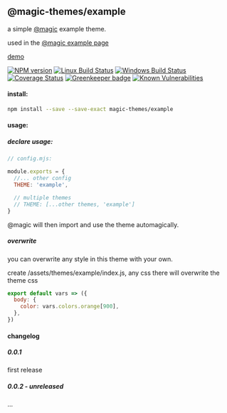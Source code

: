 ## @magic-themes/example

a simple [@magic](https://github.com/magic/core) example theme.

used in the [@magic example page](https://github.com/magic/example)

[demo](https://magic-themes.github.io/example)

[![NPM version][npm-image]][npm-url]
[![Linux Build Status][travis-image]][travis-url]
[![Windows Build Status][appveyor-image]][appveyor-url]
[![Coverage Status][coveralls-image]][coveralls-url]
[![Greenkeeper badge][greenkeeper-image]][greenkeeper-url]
[![Known Vulnerabilities][snyk-image]][snyk-url]

[npm-image]: https://img.shields.io/npm/v/@magic-themes/example.svg
[npm-url]: https://www.npmjs.com/package/@magic-themes/example
[travis-image]: https://img.shields.io/travis/com/magic-themes/example/master
[travis-url]: https://travis-ci.com/magic-themes/example
[appveyor-image]: https://img.shields.io/appveyor/ci/magicthemes/example/master.svg
[appveyor-url]: https://ci.appveyor.com/project/magicthemes/example/branch/master
[coveralls-image]: https://coveralls.io/repos/github/magic-themes/example/badge.svg
[coveralls-url]: https://coveralls.io/github/magic-themes/example
[greenkeeper-image]: https://badges.greenkeeper.io/magic-themes/example.svg
[greenkeeper-url]: https://badges.greenkeeper.io/magic-themes/example.svg
[snyk-image]: https://snyk.io/test/github/magic-themes/example/badge.svg
[snyk-url]: https://snyk.io/test/github/magic-themes/example

#### install:
```bash
npm install --save --save-exact magic-themes/example
```

#### usage:

##### declare usage:
```javascript
// config.mjs:

module.exports = {
  //... other config
  THEME: 'example',

  // multiple themes
  // THEME: [...other themes, 'example']
}
```

@magic will then import and use the theme automagically.

##### overwrite
you can overwrite any style in this theme with your own.

create /assets/themes/example/index.js, any css there will overwrite the theme css

```javascript
export default vars => ({
  body: {
    color: vars.colors.orange[900],
  },
})
```

#### changelog
##### 0.0.1
first release

##### 0.0.2 - unreleased
...
